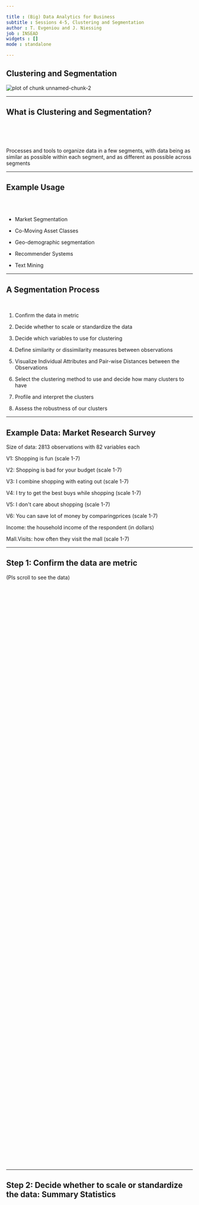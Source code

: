 ```yaml
---

title : (Big) Data Analytics for Business
subtitle : Sessions 4-5, Clustering and Segmentation
author : T. Evgeniou and J. Niessing
job : INSEAD
widgets : []
mode : standalone 

---
```


## Clustering and Segmentation




<img src="assets/fig/unnamed-chunk-2.png" title="plot of chunk unnamed-chunk-2" alt="plot of chunk unnamed-chunk-2" style="display: block; margin: auto;" />

---

## What is Clustering and Segmentation?

<br>
<br>
<br>

Processes and tools to organize data in a few segments, with data being as similar as possible within each segment, and as different as possible across segments

---

## Example Usage

<br>
<br>

- Market Segmentation

- Co-Moving Asset Classes

- Geo-demographic segmentation

- Recommender Systems

- Text Mining


---

## A Segmentation Process

<br>

1. Confirm the data in metric 

2. Decide whether to scale or standardize the data

3. Decide which variables to use for clustering

4. Define similarity or dissimilarity measures between observations

5. Visualize Individual Attributes and  Pair-wise Distances between the Observations

6. Select the clustering method to use and decide how many clusters to have

7. Profile and interpret the clusters 

8. Assess the robustness of our clusters

---

## Example Data: Market Research Survey





Size of data: 2813 observations with 82 variables each

V1: Shopping is fun (scale 1-7)

V2: Shopping is bad for your budget (scale 1-7)

V3: I combine shopping with eating out (scale 1-7)

V4: I try to get the best buys while shopping (scale 1-7)

V5: I don't care about shopping (scale 1-7)

V6: You can save lot of money by comparingprices (scale 1-7)

Income: the household income of the respondent (in dollars)

Mall.Visits: how often they visit the mall (scale 1-7)

---

## Step 1: Confirm the data are metric 

(Pls scroll to see the data)

<style>
.wrapper{
            height: 120%;
            width: 900px;
            overflow: auto;
          }
</style>
<div class="wrapper" style="font-size:20px;">
<div class="row">
<div class="col-md-3">
<!-- Table generated in R 3.0.2 by googleVis 0.4.7 package -->
<!-- Wed Jan 15 08:36:52 2014 -->


<!-- jsHeader -->
<script type="text/javascript">
 
// jsData 
function gvisDataTableID6dccc7a5332f2 () {
var data = new google.visualization.DataTable();
var datajson =
[
 [
 "1",
5,
1,
5,
5,
5,
5 
],
[
 "2",
3,
2,
4,
4,
4,
4 
],
[
 "3",
3,
1,
4,
4,
5,
4 
],
[
 "4",
5,
2,
3,
4,
5,
5 
],
[
 "5",
4,
2,
4,
5,
5,
4 
],
[
 "6",
4,
2,
2,
4,
5,
5 
],
[
 "7",
4,
3,
4,
4,
5,
5 
],
[
 "8",
4,
3,
4,
4,
4,
5 
],
[
 "9",
4,
3,
4,
4,
4,
4 
],
[
 "10",
2,
5,
3,
2,
1,
3 
],
[
 "11",
5,
5,
5,
5,
5,
4 
],
[
 "12",
5,
5,
4,
4,
5,
4 
],
[
 "13",
4,
3,
4,
4,
3,
3 
],
[
 "14",
4,
4,
3,
4,
4,
4 
],
[
 "15",
4,
5,
4,
4,
4,
4 
],
[
 "16",
5,
5,
4,
3,
4,
4 
],
[
 "17",
4,
3,
4,
2,
3,
4 
],
[
 "18",
3,
5,
3,
5,
4,
4 
],
[
 "19",
4,
4,
5,
4,
5,
5 
],
[
 "20",
5,
2,
3,
5,
5,
5 
],
[
 "21",
4,
3,
5,
4,
5,
5 
],
[
 "22",
4,
2,
2,
4,
3,
4 
],
[
 "23",
5,
5,
4,
5,
5,
4 
],
[
 "24",
5,
2,
5,
4,
5,
5 
],
[
 "25",
4,
2,
5,
4,
3,
5 
],
[
 "26",
5,
1,
3,
4,
4,
5 
],
[
 "27",
4,
3,
3,
4,
4,
4 
],
[
 "28",
5,
3,
5,
5,
5,
5 
],
[
 "29",
5,
3,
4,
4,
5,
5 
],
[
 "30",
4,
3,
4,
4,
4,
5 
],
[
 "31",
5,
4,
5,
4,
5,
5 
],
[
 "32",
5,
3,
3,
4,
4,
4 
],
[
 "33",
5,
2,
4,
5,
4,
4 
],
[
 "34",
4,
3,
4,
3,
4,
5 
],
[
 "35",
5,
4,
5,
3,
4,
5 
],
[
 "36",
4,
2,
3,
4,
4,
4 
],
[
 "37",
4,
4,
3,
4,
3,
4 
],
[
 "38",
3,
5,
3,
3,
3,
3 
],
[
 "39",
4,
5,
4,
5,
4,
5 
],
[
 "40",
4,
3,
3,
4,
3,
4 
],
[
 "41",
5,
3,
3,
4,
4,
3 
],
[
 "42",
5,
3,
3,
5,
5,
3 
],
[
 "43",
4,
4,
3,
4,
2,
4 
],
[
 "44",
4,
2,
2,
4,
4,
3 
],
[
 "45",
5,
3,
3,
4,
3,
4 
],
[
 "46",
5,
3,
3,
4,
4,
5 
],
[
 "47",
4,
4,
5,
4,
4,
5 
],
[
 "48",
4,
5,
4,
4,
5,
5 
],
[
 "49",
5,
5,
4,
4,
5,
5 
],
[
 "50",
4,
5,
2,
1,
3,
2 
] 
];
data.addColumn('string','Variables');
data.addColumn('number','Q1_1_When.buying.a.boat..I.do.a.lot.of.shopping.around.and.visit.multiple.dealers');
data.addColumn('number','Q1_2_When.buying.a.boat..getting.the.lowest.price.is.more.important.than.the.boat.brand');
data.addColumn('number','Q1_3_The.brand.of.boat.I.buy.says.a.lot.about.who.I.am');
data.addColumn('number','Q1_4_I.only.consider.buying.a.boat.from.a.reputable.brand');
data.addColumn('number','Q1_5_I.am.willing.to.pay.a.premium.for.a.brand.with.a.reputation.for.high.quality');
data.addColumn('number','Q1_6_Owning.a.boat.is.a.way.of.rewarding.myself.for.my.hard.work');
data.addRows(datajson);
return(data);
}
 
// jsDrawChart
function drawChartTableID6dccc7a5332f2() {
var data = gvisDataTableID6dccc7a5332f2();
var options = {};
options["allowHtml"] = true;
options["showRowNumber"] = true;
options["width"] =   1220;
options["height"] =    400;
options["allowHTML"] = true;
options["page"] = "disable";

    var chart = new google.visualization.Table(
    document.getElementById('TableID6dccc7a5332f2')
    );
    chart.draw(data,options);
    

}
  
 
// jsDisplayChart
(function() {
var pkgs = window.__gvisPackages = window.__gvisPackages || [];
var callbacks = window.__gvisCallbacks = window.__gvisCallbacks || [];
var chartid = "table";
  
// Manually see if chartid is in pkgs (not all browsers support Array.indexOf)
var i, newPackage = true;
for (i = 0; newPackage && i < pkgs.length; i++) {
if (pkgs[i] === chartid)
newPackage = false;
}
if (newPackage)
  pkgs.push(chartid);
  
// Add the drawChart function to the global list of callbacks
callbacks.push(drawChartTableID6dccc7a5332f2);
})();
function displayChartTableID6dccc7a5332f2() {
  var pkgs = window.__gvisPackages = window.__gvisPackages || [];
  var callbacks = window.__gvisCallbacks = window.__gvisCallbacks || [];
  window.clearTimeout(window.__gvisLoad);
  // The timeout is set to 100 because otherwise the container div we are
  // targeting might not be part of the document yet
  window.__gvisLoad = setTimeout(function() {
  var pkgCount = pkgs.length;
  google.load("visualization", "1", { packages:pkgs, callback: function() {
  if (pkgCount != pkgs.length) {
  // Race condition where another setTimeout call snuck in after us; if
  // that call added a package, we must not shift its callback
  return;
}
while (callbacks.length > 0)
callbacks.shift()();
} });
}, 100);
}
 
// jsFooter
</script>
 
<!-- jsChart -->  
<script type="text/javascript" src="https://www.google.com/jsapi?callback=displayChartTableID6dccc7a5332f2"></script>
 
<!-- divChart -->
  
<div id="TableID6dccc7a5332f2"
  style="width: 1220px; height: 400px;">
</div>

</div>
</div>
</div>

---

## Step 2: Decide whether to scale or standardize the data: Summary Statistics

<br>

<style>
.wrapper{
            height: 120%;
            width: 900px;
            overflow: auto;
          }
</style>
<div class="wrapper" style="font-size:20px;">
<div class="row">
<div class="col-md-3">
<!-- Table generated in R 3.0.2 by googleVis 0.4.7 package -->
<!-- Wed Jan 15 08:36:53 2014 -->


<!-- jsHeader -->
<script type="text/javascript">
 
// jsData 
function gvisDataTableID6dccc5e79e66 () {
var data = new google.visualization.DataTable();
var datajson =
[
 [
 "Q1_1_When.buying.a.boat..I.do.a.lot.of.shopping.around.and.visit.multiple.dealers",
1,
4,
4,
4.03,
5,
5,
0.82 
],
[
 "Q1_2_When.buying.a.boat..getting.the.lowest.price.is.more.important.than.the.boat.brand",
1,
2,
3,
2.89,
4,
5,
1.01 
],
[
 "Q1_3_The.brand.of.boat.I.buy.says.a.lot.about.who.I.am",
1,
2,
3,
3.12,
4,
5,
1.02 
],
[
 "Q1_4_I.only.consider.buying.a.boat.from.a.reputable.brand",
1,
3,
4,
3.89,
4,
5,
0.82 
],
[
 "Q1_5_I.am.willing.to.pay.a.premium.for.a.brand.with.a.reputation.for.high.quality",
1,
3,
4,
3.55,
4,
5,
0.93 
],
[
 "Q1_6_Owning.a.boat.is.a.way.of.rewarding.myself.for.my.hard.work",
1,
4,
4,
3.95,
4,
5,
0.82 
] 
];
data.addColumn('string','Variables');
data.addColumn('number','min');
data.addColumn('number','X25.percent');
data.addColumn('number','median');
data.addColumn('number','mean');
data.addColumn('number','X75.percent');
data.addColumn('number','max');
data.addColumn('number','std');
data.addRows(datajson);
return(data);
}
 
// jsDrawChart
function drawChartTableID6dccc5e79e66() {
var data = gvisDataTableID6dccc5e79e66();
var options = {};
options["allowHtml"] = true;
options["showRowNumber"] = true;
options["width"] =   1220;
options["height"] =    400;
options["allowHTML"] = true;
options["page"] = "disable";

    var chart = new google.visualization.Table(
    document.getElementById('TableID6dccc5e79e66')
    );
    chart.draw(data,options);
    

}
  
 
// jsDisplayChart
(function() {
var pkgs = window.__gvisPackages = window.__gvisPackages || [];
var callbacks = window.__gvisCallbacks = window.__gvisCallbacks || [];
var chartid = "table";
  
// Manually see if chartid is in pkgs (not all browsers support Array.indexOf)
var i, newPackage = true;
for (i = 0; newPackage && i < pkgs.length; i++) {
if (pkgs[i] === chartid)
newPackage = false;
}
if (newPackage)
  pkgs.push(chartid);
  
// Add the drawChart function to the global list of callbacks
callbacks.push(drawChartTableID6dccc5e79e66);
})();
function displayChartTableID6dccc5e79e66() {
  var pkgs = window.__gvisPackages = window.__gvisPackages || [];
  var callbacks = window.__gvisCallbacks = window.__gvisCallbacks || [];
  window.clearTimeout(window.__gvisLoad);
  // The timeout is set to 100 because otherwise the container div we are
  // targeting might not be part of the document yet
  window.__gvisLoad = setTimeout(function() {
  var pkgCount = pkgs.length;
  google.load("visualization", "1", { packages:pkgs, callback: function() {
  if (pkgCount != pkgs.length) {
  // Race condition where another setTimeout call snuck in after us; if
  // that call added a package, we must not shift its callback
  return;
}
while (callbacks.length > 0)
callbacks.shift()();
} });
}, 100);
}
 
// jsFooter
</script>
 
<!-- jsChart -->  
<script type="text/javascript" src="https://www.google.com/jsapi?callback=displayChartTableID6dccc5e79e66"></script>
 
<!-- divChart -->
  
<div id="TableID6dccc5e79e66"
  style="width: 1220px; height: 400px;">
</div>

</div>
</div>
</div>


---

## Data Standardization: Example Code

<br>
<br>


```r
ProjectData_segment_scaled = apply(ProjectData_segment, 2, function(r) {
    if (sd(r) != 0) {
        res = (r - mean(r))/sd(r)
    } else {
        res = 0 * r
        res
    }
})
```


---

## Standardized Data: Summary Statistics

<br>

<style>
.wrapper{
            height: 120%;
            width: 900px;
            overflow: auto;
          }
</style>
<div class="wrapper" style="font-size:20px;">
<div class="row">
<div class="col-md-3">
<!-- Table generated in R 3.0.2 by googleVis 0.4.7 package -->
<!-- Wed Jan 15 08:36:54 2014 -->


<!-- jsHeader -->
<script type="text/javascript">
 
// jsData 
function gvisDataTableID6dccc3dfc2887 () {
var data = new google.visualization.DataTable();
var datajson =
[
 [
 "Q1_1_When.buying.a.boat..I.do.a.lot.of.shopping.around.and.visit.multiple.dealers",
-3.69,
-0.03,
-0.03,
0,
1.19,
1.19,
1 
],
[
 "Q1_2_When.buying.a.boat..getting.the.lowest.price.is.more.important.than.the.boat.brand",
-1.86,
-0.87,
0.11,
0,
1.1,
2.09,
1 
],
[
 "Q1_3_The.brand.of.boat.I.buy.says.a.lot.about.who.I.am",
-2.07,
-1.09,
-0.11,
0,
0.87,
1.85,
1 
],
[
 "Q1_4_I.only.consider.buying.a.boat.from.a.reputable.brand",
-3.53,
-1.09,
0.13,
0,
0.13,
1.35,
1 
],
[
 "Q1_5_I.am.willing.to.pay.a.premium.for.a.brand.with.a.reputation.for.high.quality",
-2.75,
-0.6,
0.48,
0,
0.48,
1.56,
1 
],
[
 "Q1_6_Owning.a.boat.is.a.way.of.rewarding.myself.for.my.hard.work",
-3.58,
0.06,
0.06,
0,
0.06,
1.27,
1 
] 
];
data.addColumn('string','Variables');
data.addColumn('number','min');
data.addColumn('number','X25.percent');
data.addColumn('number','median');
data.addColumn('number','mean');
data.addColumn('number','X75.percent');
data.addColumn('number','max');
data.addColumn('number','std');
data.addRows(datajson);
return(data);
}
 
// jsDrawChart
function drawChartTableID6dccc3dfc2887() {
var data = gvisDataTableID6dccc3dfc2887();
var options = {};
options["allowHtml"] = true;
options["showRowNumber"] = true;
options["width"] =   1220;
options["height"] =    400;
options["allowHTML"] = true;
options["page"] = "disable";

    var chart = new google.visualization.Table(
    document.getElementById('TableID6dccc3dfc2887')
    );
    chart.draw(data,options);
    

}
  
 
// jsDisplayChart
(function() {
var pkgs = window.__gvisPackages = window.__gvisPackages || [];
var callbacks = window.__gvisCallbacks = window.__gvisCallbacks || [];
var chartid = "table";
  
// Manually see if chartid is in pkgs (not all browsers support Array.indexOf)
var i, newPackage = true;
for (i = 0; newPackage && i < pkgs.length; i++) {
if (pkgs[i] === chartid)
newPackage = false;
}
if (newPackage)
  pkgs.push(chartid);
  
// Add the drawChart function to the global list of callbacks
callbacks.push(drawChartTableID6dccc3dfc2887);
})();
function displayChartTableID6dccc3dfc2887() {
  var pkgs = window.__gvisPackages = window.__gvisPackages || [];
  var callbacks = window.__gvisCallbacks = window.__gvisCallbacks || [];
  window.clearTimeout(window.__gvisLoad);
  // The timeout is set to 100 because otherwise the container div we are
  // targeting might not be part of the document yet
  window.__gvisLoad = setTimeout(function() {
  var pkgCount = pkgs.length;
  google.load("visualization", "1", { packages:pkgs, callback: function() {
  if (pkgCount != pkgs.length) {
  // Race condition where another setTimeout call snuck in after us; if
  // that call added a package, we must not shift its callback
  return;
}
while (callbacks.length > 0)
callbacks.shift()();
} });
}, 100);
}
 
// jsFooter
</script>
 
<!-- jsChart -->  
<script type="text/javascript" src="https://www.google.com/jsapi?callback=displayChartTableID6dccc3dfc2887"></script>
 
<!-- divChart -->
  
<div id="TableID6dccc3dfc2887"
  style="width: 1220px; height: 400px;">
</div>

</div>
</div>
</div>

---

## Step 3. Decide which variables to use for clustering

<br>
<br>
<br>

The choice of the variables used for clustering is critically important 
<br>
<br>

Tpically we use different variables for segmentation (the "segmentation variables") and different ones for profiling (the "profiling variables")

<br>
<br>

Remember: Segmentation is an iterative process

---

## Step 4. Define similarity or dissimilarity measures between observations


Defining what we mean when we say "similar" or "different" observations is a key part of cluster analysis which often requires a lot of contextual knowledge and creativity 

<br>
<br>


There are literally thousands of rigorous mathematical definitions of distance between observations/vectors

<br>
<br>

The user can manually define such distance metrics

---

## Distances across our data using the Euclidean distance

<br>
<br>




<style>
.wrapper{
            height: 120%;
            width: 900px;
            overflow: auto;
          }
</style>
<div class="wrapper" style="font-size:20px;">
<div class="row">
<div class="col-md-3">
<TABLE class='table table-striped table-hover table-bordered'>
<CAPTION ALIGN="top"> Pairwise Distances between the first 5 observations using The Euclidean Distance Metric: Mall Visits </CAPTION>
<TR> <TH> 1 </TH> <TH> 2 </TH> <TH> 3 </TH> <TH> 4 </TH> <TH> 5 </TH>  </TR>
  <TR> <TD align="right"> 0.0 </TD> <TD align="right">  </TD> <TD align="right">  </TD> <TD align="right">  </TD> <TD align="right">  </TD> </TR>
  <TR> <TD align="right"> 3.0 </TD> <TD align="right"> 0.0 </TD> <TD align="right">  </TD> <TD align="right">  </TD> <TD align="right">  </TD> </TR>
  <TR> <TD align="right"> 2.6 </TD> <TD align="right"> 1.4 </TD> <TD align="right"> 0.0 </TD> <TD align="right">  </TD> <TD align="right">  </TD> </TR>
  <TR> <TD align="right"> 2.4 </TD> <TD align="right"> 2.6 </TD> <TD align="right"> 2.6 </TD> <TD align="right"> 0.0 </TD> <TD align="right">  </TD> </TR>
  <TR> <TD align="right"> 2.0 </TD> <TD align="right"> 1.7 </TD> <TD align="right"> 1.7 </TD> <TD align="right"> 2.0 </TD> <TD align="right"> 0.0 </TD> </TR>
   </TABLE>

</div>
</div>
</div>


---

## Distances across our data using the Manhattan distance

<br>
<br>




<style>
.wrapper{
            height: 120%;
            width: 900px;
            overflow: auto;
          }
</style>
<div class="wrapper" style="font-size:20px;">
<div class="row">
<div class="col-md-3">
<TABLE class='table table-striped table-hover table-bordered'>
<CAPTION ALIGN="top"> Pairwise Distances between the first 5 observations using The Manhattan Distance Metric: Mall Visits </CAPTION>
<TR> <TH> 1 </TH> <TH> 2 </TH> <TH> 3 </TH> <TH> 4 </TH> <TH> 5 </TH>  </TR>
  <TR> <TD align="right"> 0.0 </TD> <TD align="right">  </TD> <TD align="right">  </TD> <TD align="right">  </TD> <TD align="right">  </TD> </TR>
  <TR> <TD align="right"> 7.0 </TD> <TD align="right"> 0.0 </TD> <TD align="right">  </TD> <TD align="right">  </TD> <TD align="right">  </TD> </TR>
  <TR> <TD align="right"> 5.0 </TD> <TD align="right"> 2.0 </TD> <TD align="right"> 0.0 </TD> <TD align="right">  </TD> <TD align="right">  </TD> </TR>
  <TR> <TD align="right"> 4.0 </TD> <TD align="right"> 5.0 </TD> <TD align="right"> 5.0 </TD> <TD align="right"> 0.0 </TD> <TD align="right">  </TD> </TR>
  <TR> <TD align="right"> 4.0 </TD> <TD align="right"> 3.0 </TD> <TD align="right"> 3.0 </TD> <TD align="right"> 4.0 </TD> <TD align="right"> 0.0 </TD> </TR>
   </TABLE>

</div>
</div>
</div>


---


## Manually Defined Distances: an Example

<br>
<br>
<br>


```r
My_Distance_function <- function(x, y) {
    sum(abs(x - y) > 2)
}
```


---


## Manually Defined Distances: an Example

<br>
<br>




<style>
.wrapper{
            height: 120%;
            width: 900px;
            overflow: auto;
          }
</style>
<div class="wrapper" style="font-size:20px;">
<div class="row">
<div class="col-md-3">
<TABLE class='table table-striped table-hover table-bordered'>
<CAPTION ALIGN="top"> Pairwise Distances between the first 5 observations using a simple manually defined Distance Metric: Mall Visits </CAPTION>
<TR> <TH> 1 </TH> <TH> 2 </TH> <TH> 3 </TH> <TH> 4 </TH> <TH> 5 </TH>  </TR>
  <TR> <TD align="right"> 0.0 </TD> <TD align="right">  </TD> <TD align="right">  </TD> <TD align="right">  </TD> <TD align="right">  </TD> </TR>
  <TR> <TD align="right"> 0.0 </TD> <TD align="right"> 0.0 </TD> <TD align="right">  </TD> <TD align="right">  </TD> <TD align="right">  </TD> </TR>
  <TR> <TD align="right"> 0.0 </TD> <TD align="right"> 0.0 </TD> <TD align="right"> 0.0 </TD> <TD align="right">  </TD> <TD align="right">  </TD> </TR>
  <TR> <TD align="right"> 0.0 </TD> <TD align="right"> 0.0 </TD> <TD align="right"> 0.0 </TD> <TD align="right"> 0.0 </TD> <TD align="right">  </TD> </TR>
  <TR> <TD align="right"> 0.0 </TD> <TD align="right"> 0.0 </TD> <TD align="right"> 0.0 </TD> <TD align="right"> 0.0 </TD> <TD align="right"> 0.0 </TD> </TR>
   </TABLE>

</div>
</div>
</div>


---

## Step 5. Visualize Individual Attributes and  Pair-wise Distances between the Observations

---

## Histograms of some Variables

<style>
.wrapper{
            height: 40%;
            width: 800px;
            overflow: auto;
          }
</style>
<div class="wrapper" style="font-size:15px;">
































